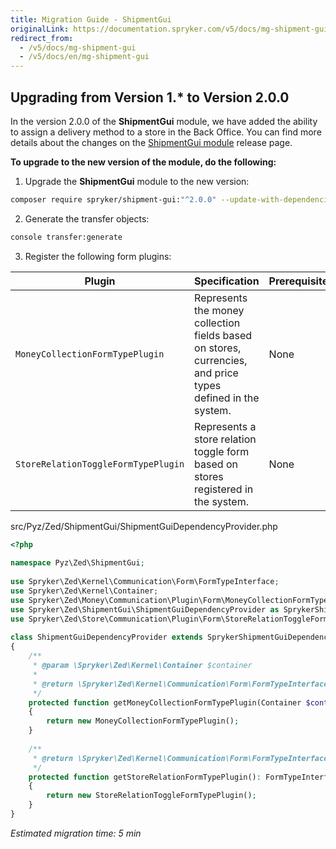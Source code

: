 ```yaml
---
title: Migration Guide - ShipmentGui
originalLink: https://documentation.spryker.com/v5/docs/mg-shipment-gui
redirect_from:
  - /v5/docs/mg-shipment-gui
  - /v5/docs/en/mg-shipment-gui
---
```


## Upgrading from Version 1.* to Version 2.0.0

In the version 2.0.0 of the **ShipmentGui** module, we have added the ability to assign a delivery method to a store in the Back Office. You can find more details about the changes on the [ShipmentGui module](https://github.com/spryker/shipment-gui/releases) release page.

**To upgrade to the new version of the module, do the following:**

1. Upgrade the **ShipmentGui** module to the new version:

```bash
composer require spryker/shipment-gui:"^2.0.0" --update-with-dependencies
```
2. Generate the transfer objects:

```bash
console transfer:generate
```
3. Register the following form plugins:

| Plugin | Specification | Prerequisites | Namespace |
| --- | --- | --- | --- |
| `MoneyCollectionFormTypePlugin` | Represents the money collection fields based on stores, currencies, and price types defined in the system. | None | `Spryker\Zed\Money\Communication\Plugin\Form` |
| `StoreRelationToggleFormTypePlugin` | Represents a store relation toggle form based on stores registered in the system. | None | `Spryker\Zed\Store\Communication\Plugin\Form` |

src/Pyz/Zed/ShipmentGui/ShipmentGuiDependencyProvider.php

```php
<?php
 
namespace Pyz\Zed\ShipmentGui;
 
use Spryker\Zed\Kernel\Communication\Form\FormTypeInterface;
use Spryker\Zed\Kernel\Container;
use Spryker\Zed\Money\Communication\Plugin\Form\MoneyCollectionFormTypePlugin;
use Spryker\Zed\ShipmentGui\ShipmentGuiDependencyProvider as SprykerShipmentGuiDependencyProvider;
use Spryker\Zed\Store\Communication\Plugin\Form\StoreRelationToggleFormTypePlugin;
 
class ShipmentGuiDependencyProvider extends SprykerShipmentGuiDependencyProvider
{
    /**
     * @param \Spryker\Zed\Kernel\Container $container
     *
     * @return \Spryker\Zed\Kernel\Communication\Form\FormTypeInterface
     */
    protected function getMoneyCollectionFormTypePlugin(Container $container): FormTypeInterface
    {
        return new MoneyCollectionFormTypePlugin();
    }
 
    /**
     * @return \Spryker\Zed\Kernel\Communication\Form\FormTypeInterface
     */
    protected function getStoreRelationFormTypePlugin(): FormTypeInterface
    {
        return new StoreRelationToggleFormTypePlugin();
    }
}
```

*Estimated migration time: 5 min*
